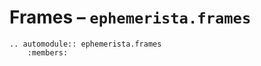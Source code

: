 # Frames – `ephemerista.frames`

```{eval-rst}
.. automodule:: ephemerista.frames
    :members:
```
